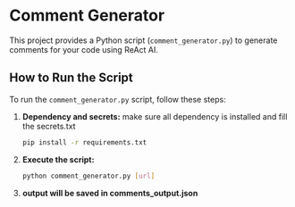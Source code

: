# Comment Generator

This project provides a Python script (`comment_generator.py`) to generate comments for your code using ReAct AI.

## How to Run the Script

To run the `comment_generator.py` script, follow these steps:

1.  **Dependency and secrets:**
    make sure all dependency is installed and fill the secrets.txt
    ```bash
    pip install -r requirements.txt
    ```

2.  **Execute the script:**
    ```bash
    python comment_generator.py [url]
    ```

3. **output will be saved in comments_output.json**
    

